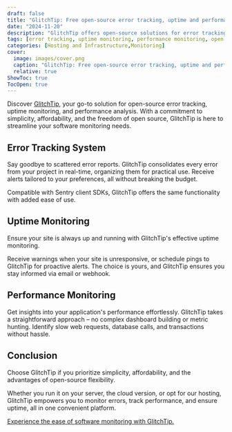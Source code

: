 ```yaml
---
draft: false
title: "GlitchTip: Free open-source error tracking, uptime and performance monitoring"
date: "2024-11-20"
description: "GlitchTip offers open-source solutions for error tracking, uptime monitoring, and performance analysis, focusing on simplicity, affordability, and flexibility. It integrates with Sentry SDKs and provides real-time error tracking, uptime alerts, and easy performance insights."
tags: [error tracking, uptime monitoring, performance monitoring, open-source, software monitoring, Sentry, alerts, affordability, simplicity, GlitchTip]
categories: [Hosting and Infrastructure,Monitoring]
cover:
  image: images/cover.png
  caption: "GlitchTip: Free open-source error tracking, uptime and performance monitoring"
  relative: true
ShowToc: true
TocOpen: true
---
```



Discover [GlitchTip](https://octabyte.io/hosting-and-infrastructure/monitoring/glitchtip), your go\-to solution for open\-source error tracking, uptime monitoring, and performance analysis. With a commitment to simplicity, affordability, and the freedom of open source, GlitchTip is here to streamline your software monitoring needs.


## **Error Tracking System**

Say goodbye to scattered error reports. GlitchTip consolidates every error from your project in real\-time, organizing them for practical use. Receive alerts tailored to your preferences, all without breaking the budget. 

Compatible with Sentry client SDKs, GlitchTip offers the same functionality with added ease of use.

## **Uptime Monitoring**

Ensure your site is always up and running with GlitchTip's effective uptime monitoring. 

Receive warnings when your site is unresponsive, or schedule pings to GlitchTip for proactive alerts. The choice is yours, and GlitchTip ensures you stay informed via email or webhook.

## **Performance Monitoring**

Get insights into your application's performance effortlessly. GlitchTip takes a straightforward approach – no complex dashboard building or metric hunting. Identify slow web requests, database calls, and transactions without hassle.

## **Conclusion**

Choose GlitchTip if you prioritize simplicity, affordability, and the advantages of open\-source flexibility. 

Whether you run it on your server, the cloud version, or opt for our hosting, GlitchTip empowers you to monitor errors, track performance, and ensure uptime, all in one convenient platform. 

[Experience the ease of software monitoring with GlitchTip.](https://octabyte.io/hosting-and-infrastructure/monitoring/glitchtip)




